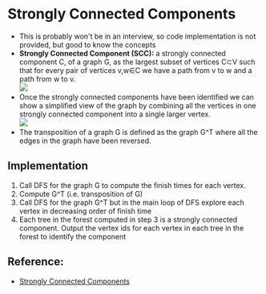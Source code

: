 # Strongly Connected Components

- This is probably won't be in an interview, so code implementation is not provided, but good to know the concepts
- **Strongly Connected Component (SCC):** a strongly connected component C, of a graph G, as the largest subset of vertices C⊂V such that for every pair of vertices v,w∈C we have a path from v to w and a path from w to v.    
![](http://interactivepython.org/runestone/static/pythonds/_images/scc1.png)
- Once the strongly connected components have been identified we can show a simplified view of the graph by combining all the vertices in one strongly connected component into a single larger vertex.    
![](http://interactivepython.org/runestone/static/pythonds/_images/scc2.png)
- The transposition of a graph G is defined as the graph G^T where all the edges in the graph have been reversed.

## Implementation

1. Call DFS for the graph G to compute the finish times for each vertex.
2. Compute G^T (i.e. transposition of G)
3. Call DFS for the graph G^T but in the main loop of DFS explore each vertex in decreasing order of finish time
4. Each tree in the forest computed in step 3 is a strongly connected component. Output the vertex ids for each vertex in each tree in the forest to identify the component

## Reference:

- [Strongly Connected Components](https://runestone.academy/runestone/books/published/pythonds/Graphs/StronglyConnectedComponents.html)
